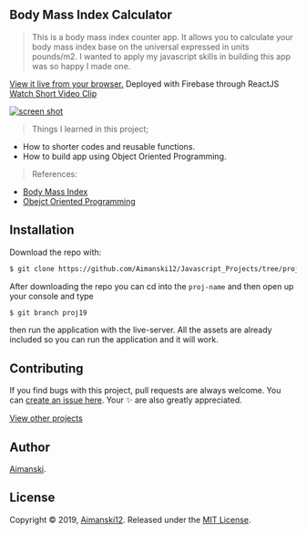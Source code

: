 ## Body Mass Index Calculator


> This is a body mass index counter app. It allows you to calculate your body mass index base on the universal expressed in units pounds/m2. I wanted to apply my javascript skills in building this app was so happy I made one. 

[View it live from your browser.](http://bit.ly/aimanski-js19-bmicalculator) Deployed with Firebase through ReactJS<br>
[Watch Short Video Clip]() <br>

<div float="left">
  <a href="">
    <img src="https://github.com/Aimanski12/proj-resource/blob/master/libs/proj-js19-bmicalculator.gif" alt="screen shot">
  </a>
</div>

> Things I learned in this project;
  * How to shorter codes and reusable functions.
  * How to build app using Object Oriented Programming.

  > References:
  * [Body Mass Index](https://en.wikipedia.org/wiki/Body_mass_index)
  * [Obejct Oriented Programming](https://en.wikipedia.org/wiki/Object-oriented_programming)

## Installation

Download the repo with:

```bash
$ git clone https://github.com/Aimanski12/Javascript_Projects/tree/proj19 proj-name
```

After downloading the repo you can cd into the `proj-name` and then open up your console and type 

```bash
$ git branch proj19
```

then run the application with the live-server. All the assets are already included so you can run the application and it will work. 

## Contributing

If you find bugs with this project, pull requests are always welcome. You can [create an issue here](https://github.com/Aimanski12/Javascript_Projects/issues/new).
Your :sparkles: are also greatly appreciated.

[View other projects](http://bit.ly/aiman-javascript-projects)

## Author

[Aimanski](http://bit.ly/aiman-profile-github).

## License 

Copyright © 2019, [Aimanski12](http://bit.ly/aiman-profile-github).
Released under the [MIT License](LICENSE).

